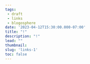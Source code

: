 ```yaml
---
tags:
 - draft
 - links
 - blogosphere
date: '2023-04-12T15:30:00.000-07:00'
title: "!"
description: "!"
lead: ""
thumbnail: 
slug: 'links-1'
toc: false
---
```


